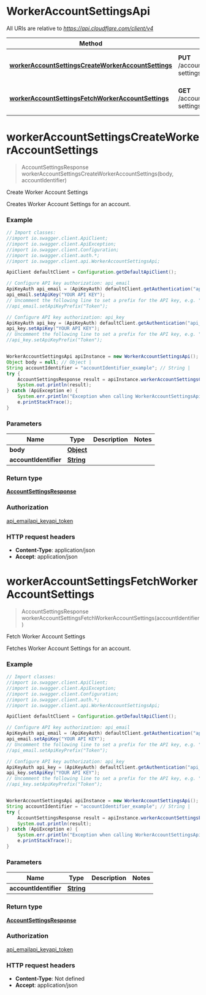 # WorkerAccountSettingsApi

All URIs are relative to *https://api.cloudflare.com/client/v4*

Method | HTTP request | Description
------------- | ------------- | -------------
[**workerAccountSettingsCreateWorkerAccountSettings**](WorkerAccountSettingsApi.md#workerAccountSettingsCreateWorkerAccountSettings) | **PUT** /accounts/{account_identifier}/workers/account-settings | Create Worker Account Settings
[**workerAccountSettingsFetchWorkerAccountSettings**](WorkerAccountSettingsApi.md#workerAccountSettingsFetchWorkerAccountSettings) | **GET** /accounts/{account_identifier}/workers/account-settings | Fetch Worker Account Settings

<a name="workerAccountSettingsCreateWorkerAccountSettings"></a>
# **workerAccountSettingsCreateWorkerAccountSettings**
> AccountSettingsResponse workerAccountSettingsCreateWorkerAccountSettings(body, accountIdentifier)

Create Worker Account Settings

Creates Worker Account Settings for an account.

### Example
```java
// Import classes:
//import io.swagger.client.ApiClient;
//import io.swagger.client.ApiException;
//import io.swagger.client.Configuration;
//import io.swagger.client.auth.*;
//import io.swagger.client.api.WorkerAccountSettingsApi;

ApiClient defaultClient = Configuration.getDefaultApiClient();

// Configure API key authorization: api_email
ApiKeyAuth api_email = (ApiKeyAuth) defaultClient.getAuthentication("api_email");
api_email.setApiKey("YOUR API KEY");
// Uncomment the following line to set a prefix for the API key, e.g. "Token" (defaults to null)
//api_email.setApiKeyPrefix("Token");

// Configure API key authorization: api_key
ApiKeyAuth api_key = (ApiKeyAuth) defaultClient.getAuthentication("api_key");
api_key.setApiKey("YOUR API KEY");
// Uncomment the following line to set a prefix for the API key, e.g. "Token" (defaults to null)
//api_key.setApiKeyPrefix("Token");


WorkerAccountSettingsApi apiInstance = new WorkerAccountSettingsApi();
Object body = null; // Object | 
String accountIdentifier = "accountIdentifier_example"; // String | 
try {
    AccountSettingsResponse result = apiInstance.workerAccountSettingsCreateWorkerAccountSettings(body, accountIdentifier);
    System.out.println(result);
} catch (ApiException e) {
    System.err.println("Exception when calling WorkerAccountSettingsApi#workerAccountSettingsCreateWorkerAccountSettings");
    e.printStackTrace();
}
```

### Parameters

Name | Type | Description  | Notes
------------- | ------------- | ------------- | -------------
 **body** | [**Object**](Object.md)|  |
 **accountIdentifier** | [**String**](.md)|  |

### Return type

[**AccountSettingsResponse**](AccountSettingsResponse.md)

### Authorization

[api_email](../README.md#api_email)[api_key](../README.md#api_key)[api_token](../README.md#api_token)

### HTTP request headers

 - **Content-Type**: application/json
 - **Accept**: application/json

<a name="workerAccountSettingsFetchWorkerAccountSettings"></a>
# **workerAccountSettingsFetchWorkerAccountSettings**
> AccountSettingsResponse workerAccountSettingsFetchWorkerAccountSettings(accountIdentifier)

Fetch Worker Account Settings

Fetches Worker Account Settings for an account.

### Example
```java
// Import classes:
//import io.swagger.client.ApiClient;
//import io.swagger.client.ApiException;
//import io.swagger.client.Configuration;
//import io.swagger.client.auth.*;
//import io.swagger.client.api.WorkerAccountSettingsApi;

ApiClient defaultClient = Configuration.getDefaultApiClient();

// Configure API key authorization: api_email
ApiKeyAuth api_email = (ApiKeyAuth) defaultClient.getAuthentication("api_email");
api_email.setApiKey("YOUR API KEY");
// Uncomment the following line to set a prefix for the API key, e.g. "Token" (defaults to null)
//api_email.setApiKeyPrefix("Token");

// Configure API key authorization: api_key
ApiKeyAuth api_key = (ApiKeyAuth) defaultClient.getAuthentication("api_key");
api_key.setApiKey("YOUR API KEY");
// Uncomment the following line to set a prefix for the API key, e.g. "Token" (defaults to null)
//api_key.setApiKeyPrefix("Token");


WorkerAccountSettingsApi apiInstance = new WorkerAccountSettingsApi();
String accountIdentifier = "accountIdentifier_example"; // String | 
try {
    AccountSettingsResponse result = apiInstance.workerAccountSettingsFetchWorkerAccountSettings(accountIdentifier);
    System.out.println(result);
} catch (ApiException e) {
    System.err.println("Exception when calling WorkerAccountSettingsApi#workerAccountSettingsFetchWorkerAccountSettings");
    e.printStackTrace();
}
```

### Parameters

Name | Type | Description  | Notes
------------- | ------------- | ------------- | -------------
 **accountIdentifier** | [**String**](.md)|  |

### Return type

[**AccountSettingsResponse**](AccountSettingsResponse.md)

### Authorization

[api_email](../README.md#api_email)[api_key](../README.md#api_key)[api_token](../README.md#api_token)

### HTTP request headers

 - **Content-Type**: Not defined
 - **Accept**: application/json

